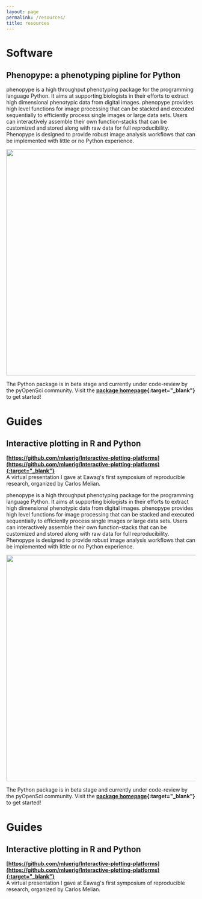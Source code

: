 ```yaml
---
layout: page
permalink: /resources/
title: resources
---
```

# Software

## Phenopype: a phenotyping pipline for Python

phenopype is a high throughput phenotyping package for the programming language Python. It aims at supporting biologists in their efforts to extract high dimensional phenotypic data from digital images. phenopype provides high level functions for image processing that can be stacked and executed sequentially to efficiently process single images or large data sets. Users can interactively assemble their own function-stacks that can be customized and stored along with raw data for full reproducibility. Phenopype is designed to provide robust image analysis workflows that can be implemented with little or no Python experience.

<p align="center">
<img src="/assets/images/phenopype.png" width="600" />
</p>

The Python package is in beta stage and currently under code-review by the pyOpenSci community. Visit the **[package homepage](https://mluerig.github.io/phenopype/){:target="_blank"}** to get started!


# Guides

## Interactive plotting in R and Python
**[https://github.com/mluerig/Interactive-plotting-platforms](https://github.com/mluerig/Interactive-plotting-platforms){:target="_blank"}** <br> A virtual presentation I gave at Eawag's first symposium of reproducible research, organized by Carlos Melian. 

phenopype is a high throughput phenotyping package for the programming language Python. It aims at supporting biologists in their efforts to extract high dimensional phenotypic data from digital images. phenopype provides high level functions for image processing that can be stacked and executed sequentially to efficiently process single images or large data sets. Users can interactively assemble their own function-stacks that can be customized and stored along with raw data for full reproducibility. Phenopype is designed to provide robust image analysis workflows that can be implemented with little or no Python experience.

<p align="center">
<img src="/assets/images/phenopype.png" width="600" />
</p>

The Python package is in beta stage and currently under code-review by the pyOpenSci community. Visit the **[package homepage](https://mluerig.github.io/phenopype/){:target="_blank"}** to get started!


# Guides

## Interactive plotting in R and Python
**[https://github.com/mluerig/Interactive-plotting-platforms](https://github.com/mluerig/Interactive-plotting-platforms){:target="_blank"}** <br> A virtual presentation I gave at Eawag's first symposium of reproducible research, organized by Carlos Melian. 
